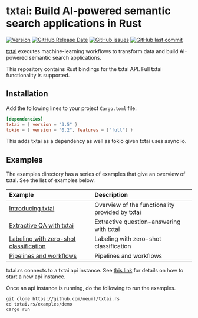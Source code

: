 # txtai: Build AI-powered semantic search applications in Rust

[![Version](https://img.shields.io/github/release/neuml/txtai.rs.svg?style=flat&color=success)](https://github.com/neuml/txtai.rs/releases)
[![GitHub Release Date](https://img.shields.io/github/release-date/neuml/txtai.rs.svg?style=flat&color=blue)](https://github.com/neuml/txtai.rs/releases)
[![GitHub issues](https://img.shields.io/github/issues/neuml/txtai.rs.svg?style=flat&color=success)](https://github.com/neuml/txtai.rs/issues)
[![GitHub last commit](https://img.shields.io/github/last-commit/neuml/txtai.rs.svg?style=flat&color=blue)](https://github.com/neuml/txtai.rs)

[txtai](https://github.com/neuml/txtai) executes machine-learning workflows to transform data and build AI-powered semantic search applications.

This repository contains Rust bindings for the txtai API. Full txtai functionality is supported.

## Installation

Add the following lines to your project `Cargo.toml` file:

```toml
[dependencies]
txtai = { version = "3.5" }
tokio = { version = "0.2", features = ["full"] }
```

This adds txtai as a dependency as well as tokio given txtai uses async io.

## Examples
The examples directory has a series of examples that give an overview of txtai. See the list of examples below.

| Example     |      Description      |
|:----------|:-------------|
| [Introducing txtai](https://github.com/neuml/txtai.rs/blob/master/examples/demo/src/embeddings.rs) | Overview of the functionality provided by txtai |
| [Extractive QA with txtai](https://github.com/neuml/txtai.rs/blob/master/examples/demo/src/extractor.rs) | Extractive question-answering with txtai |
| [Labeling with zero-shot classification](https://github.com/neuml/txtai.rs/blob/master/examples/demo/src/labels.rs) | Labeling with zero-shot classification |
| [Pipelines and workflows](https://github.com/neuml/txtai.rs/blob/master/examples/demo/src/pipelines.rs) | Pipelines and workflows |

txtai.rs connects to a txtai api instance. See [this link](https://github.com/neuml/txtai#api) for details on how to start a new api instance.

Once an api instance is running, do the following to run the examples.

```
git clone https://github.com/neuml/txtai.rs
cd txtai.rs/examples/demo
cargo run
```
